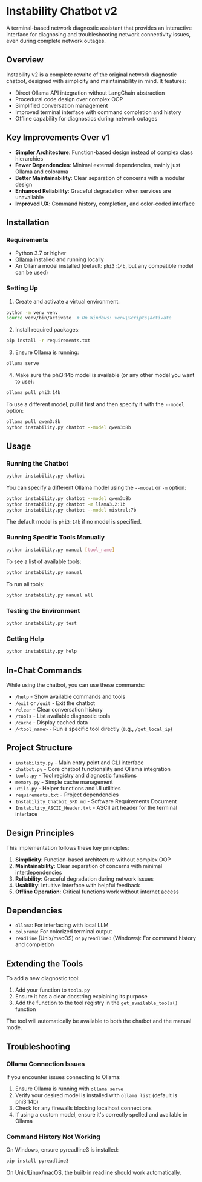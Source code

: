 # Instability Chatbot v2

A terminal-based network diagnostic assistant that provides an interactive interface for diagnosing and troubleshooting network connectivity issues, even during complete network outages.

## Overview

Instability v2 is a complete rewrite of the original network diagnostic chatbot, designed with simplicity and maintainability in mind. It features:

- Direct Ollama API integration without LangChain abstraction
- Procedural code design over complex OOP
- Simplified conversation management
- Improved terminal interface with command completion and history
- Offline capability for diagnostics during network outages

## Key Improvements Over v1

- **Simpler Architecture**: Function-based design instead of complex class hierarchies
- **Fewer Dependencies**: Minimal external dependencies, mainly just Ollama and colorama
- **Better Maintainability**: Clear separation of concerns with a modular design
- **Enhanced Reliability**: Graceful degradation when services are unavailable
- **Improved UX**: Command history, completion, and color-coded interface

## Installation

### Requirements

- Python 3.7 or higher
- [Ollama](https://ollama.ai/) installed and running locally
- An Ollama model installed (default: `phi3:14b`, but any compatible model can be used)

### Setting Up

1. Create and activate a virtual environment:

```bash
python -m venv venv
source venv/bin/activate  # On Windows: venv\Scripts\activate
```

2. Install required packages:

```bash
pip install -r requirements.txt
```

3. Ensure Ollama is running:

```bash
ollama serve
```

4. Make sure the phi3:14b model is available (or any other model you want to use):

```bash
ollama pull phi3:14b
```

To use a different model, pull it first and then specify it with the `--model` option:

```bash
ollama pull qwen3:8b
python instability.py chatbot --model qwen3:8b
```

## Usage

### Running the Chatbot

```bash
python instability.py chatbot
```

You can specify a different Ollama model using the `--model` or `-m` option:

```bash
python instability.py chatbot --model qwen3:8b
python instability.py chatbot -m llama3.2:1b
python instability.py chatbot --model mistral:7b
```

The default model is `phi3:14b` if no model is specified.

### Running Specific Tools Manually

```bash
python instability.py manual [tool_name]
```

To see a list of available tools:

```bash
python instability.py manual
```

To run all tools:

```bash
python instability.py manual all
```

### Testing the Environment

```bash
python instability.py test
```

### Getting Help

```bash
python instability.py help
```

## In-Chat Commands

While using the chatbot, you can use these commands:

- `/help` - Show available commands and tools
- `/exit` or `/quit` - Exit the chatbot
- `/clear` - Clear conversation history
- `/tools` - List available diagnostic tools
- `/cache` - Display cached data
- `/<tool_name>` - Run a specific tool directly (e.g., `/get_local_ip`)

## Project Structure

- `instability.py` - Main entry point and CLI interface
- `chatbot.py` - Core chatbot functionality and Ollama integration
- `tools.py` - Tool registry and diagnostic functions
- `memory.py` - Simple cache management
- `utils.py` - Helper functions and UI utilities
- `requirements.txt` - Project dependencies
- `Instability_Chatbot_SRD.md` - Software Requirements Document
- `Instability_ASCII_Header.txt` - ASCII art header for the terminal interface

## Design Principles

This implementation follows these key principles:

1. **Simplicity**: Function-based architecture without complex OOP
2. **Maintainability**: Clear separation of concerns with minimal interdependencies
3. **Reliability**: Graceful degradation during network issues
4. **Usability**: Intuitive interface with helpful feedback
5. **Offline Operation**: Critical functions work without internet access

## Dependencies

- `ollama`: For interfacing with local LLM
- `colorama`: For colorized terminal output
- `readline` (Unix/macOS) or `pyreadline3` (Windows): For command history and completion

## Extending the Tools

To add a new diagnostic tool:

1. Add your function to `tools.py`
2. Ensure it has a clear docstring explaining its purpose
3. Add the function to the tool registry in the `get_available_tools()` function

The tool will automatically be available to both the chatbot and the manual mode.

## Troubleshooting

### Ollama Connection Issues

If you encounter issues connecting to Ollama:

1. Ensure Ollama is running with `ollama serve`
2. Verify your desired model is installed with `ollama list` (default is phi3:14b)
3. Check for any firewalls blocking localhost connections
4. If using a custom model, ensure it's correctly spelled and available in Ollama

### Command History Not Working

On Windows, ensure pyreadline3 is installed:

```bash
pip install pyreadline3
```

On Unix/Linux/macOS, the built-in readline should work automatically.